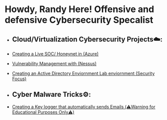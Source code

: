 <h1>Howdy, Randy Here! Offensive and defensive Cybersecurity Specalist <br/></a></h1>





- <h2> Cloud/Virtualization Cybersecurity Projects☁️:</h2>
 
- [Creating a Live SOC/ Honeynet in (Azure)](https://github.com/RandyGeorgeRKG/-Blue-Cloud-Soc)


  
- [Vulnerability Management with (Nessus)](https://github.com/RandyGeorgeRKG/Vulnerability-Management-)

- [Creating an Active Directory Enviornment Lab enviornment (Security Focus)](https://github.com/RandyGeorgeRKG/Active-Directory-Security/blob/main/README.md)



- <h2> Cyber Malware Tricks⚙️:</h2>
- [Creating a Key logger that automatically sends Emails (⚠️Warning for Educational Purposes Only⚠️)](https://github.com/RandyGeorgeRKG/KeyloggerProject/blob/main/README.md)






